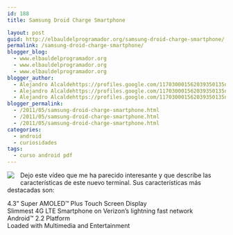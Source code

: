 ```yaml
---
id: 188
title: Samsung Droid Charge Smartphone

layout: post
guid: http://elbauldelprogramador.org/samsung-droid-charge-smartphone/
permalink: /samsung-droid-charge-smartphone/
blogger_blog:
  - www.elbauldelprogramador.org
  - www.elbauldelprogramador.org
  - www.elbauldelprogramador.org
blogger_author:
  - Alejandro Alcaldehttps://profiles.google.com/117030001562039350135noreply@blogger.com
  - Alejandro Alcaldehttps://profiles.google.com/117030001562039350135noreply@blogger.com
  - Alejandro Alcaldehttps://profiles.google.com/117030001562039350135noreply@blogger.com
blogger_permalink:
  - /2011/05/samsung-droid-charge-smartphone.html
  - /2011/05/samsung-droid-charge-smartphone.html
  - /2011/05/samsung-droid-charge-smartphone.html
categories:
  - android
  - curiosidades
tags:
  - curso android pdf
---
```

<div class="iconews">
</div>

<img border="0" src="http://elbauldelprogramador.com/content/uploads/2013/07/iconoAndroid.png" style="clear:left; float:left;margin-right:1em; margin-bottom:1em" />

Dejo este vídeo que me ha parecido interesante y que describe las características de este nuevo terminal. Sus características más destacadas son:

4.3” Super AMOLED™ Plus Touch Screen Display  
Slimmest 4G LTE Smartphone on Verizon’s lightning fast network  
Android™ 2.2 Platform  
Loaded with Multimedia and Entertainment



